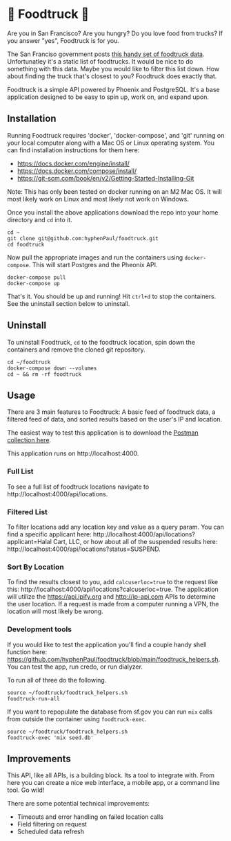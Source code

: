 # 🍱 Foodtruck 🚚

Are you in San Francisco? Are you hungry? Do you love food from trucks? If you answer "yes", Foodtruck is for you.

The San Franciso government posts [this handy set of foodtruck data](https://data.sfgov.org/Economy-and-Community/Mobile-Food-Facility-Permit/rqzj-sfat/data). Unfortunatley it's a
static list of foodtrucks. It would be nice to do something with this data. Maybe you would like to filter this list down. How about finding the truck that's closest to you? Foodtruck
does exactly that.

Foodtruck is a simple API powered by Phoenix and PostgreSQL. It's a base application designed to be easy to spin up, work on, and expand upon.

## Installation

Running Foodtruck requires 'docker', 'docker-compose', and 'git' running on your local computer along with a Mac OS or Linux operating system. You can find installation instructions for them here:

 - https://docs.docker.com/engine/install/
 - https://docs.docker.com/compose/install/
 - https://git-scm.com/book/en/v2/Getting-Started-Installing-Git

Note: This has only been tested on docker running on an M2 Mac OS. It will most likely work on Linux and most likely not work on Windows.

Once you install the above applications download the repo into your home directory and `cd` into it.

```
cd ~
git clone git@github.com:hyphenPaul/foodtruck.git
cd foodtruck
```

Now pull the appropriate images and run the containers using `docker-compose`. This will start Postgres and the Pheonix API.
```
docker-compose pull
docker-compose up
```

That's it. You should be up and running! Hit `ctrl+d` to stop the containers. See the uninstall section below to uninstall.

## Uninstall

To uninstall Foodtruck, `cd` to the foodtruck location, spin down the containers and remove the cloned git repository.

```
cd ~/foodtruck
docker-compose down --volumes
cd ~ && rm -rf foodtruck
```

## Usage

There are 3 main features to Foodtruck: A basic feed of foodtruck data, a filtered feed of data, and sorted results based on the user's IP and location.

The easiest way to test this application is to download the [Postman collection here](https://github.com/hyphenPaul/foodtruck/blob/main/Foodtruck.postman_collection.json).

This application runs on http://localhost:4000.

### Full List

To see a full list of foodtruck locations navigate to http://localhost:4000/api/locations.

### Filtered List

To filter locations add any location key and value as a query param. You can find a specific applicant here: http://localhost:4000/api/locations?applicant=Halal Cart, LLC, or how about
all of the suspended results here: http://localhost:4000/api/locations?status=SUSPEND.

### Sort By Location

To find the results closest to you, add `calcuserloc=true` to the request like this: http://localhost:4000/api/locations?calcuserloc=true. The application will utilize the https://api.ipify.org
and http://ip-api.com APIs to determine the user location. If a request is made from a computer running a VPN, the location will most likely be wrong. 

### Development tools

If you would like to test the application you'll find a couple handy shell function here: https://github.com/hyphenPaul/foodtruck/blob/main/foodtruck_helpers.sh. You can test the app, run
credo, or run dialyzer.

To run all of three do the following.
```
source ~/foodtruck/foodtruck_helpers.sh
foodtruck-run-all
```

If you want to repopulate the database from sf.gov you can run `mix` calls from outside the container using `foodtruck-exec`.
```
source ~/foodtruck/foodtruck_helpers.sh
foodtruck-exec 'mix seed.db'
```

## Improvements

This API, like all APIs, is a building block. Its a tool to integrate with. From here you can create a nice web interface, a mobile app, or a command line tool. Go wild!

There are some potential technical improvements:
- Timeouts and error handling on failed location calls
- Field filtering on request
- Scheduled data refresh
